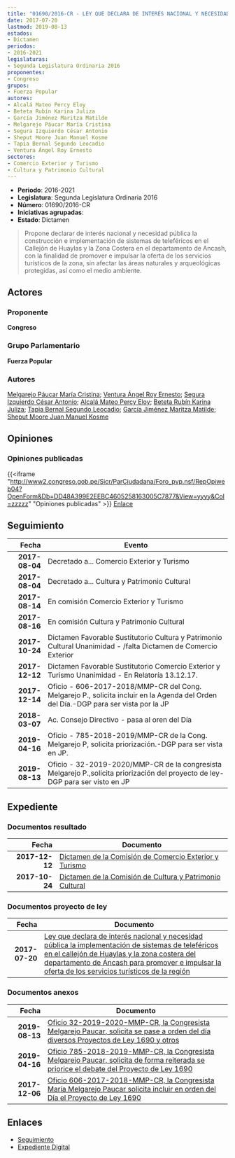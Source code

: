 ```yaml
---
title: "01690/2016-CR - LEY QUE DECLARA DE INTERÉS NACIONAL Y NECESIDAD PÚBLICA LA IMPLEMENTACIÓN DE SISTEMAS DE TELEFÉRICOS EN EL CALLEJÓN DE HUAYLAS Y LA ZONA COSTERA DEL DEPARTAMENTO DE ANCASH PARA PROMOVER E IMPULSAR LA OFERTA DE LOS SERVICIOS TURÍSTICOS DE LA REGIÓN"
date: 2017-07-20
lastmod: 2019-08-13
estados:
- Dictamen
periodos:
- 2016-2021
legislaturas:
- Segunda Legislatura Ordinaria 2016
proponentes:
- Congreso
grupos:
- Fuerza Popular
autores:
- Alcalá Mateo Percy Eloy
- Beteta Rubín Karina Juliza
- García Jiménez Maritza Matilde
- Melgarejo Páucar María Cristina
- Segura Izquierdo César Antonio
- Sheput Moore Juan Manuel Kosme
- Tapia Bernal Segundo Leocadio
- Ventura Ángel Roy Ernesto
sectores:
- Comercio Exterior y Turismo
- Cultura y Patrimonio Cultural
---
```

- **Periodo**: 2016-2021
- **Legislatura**: Segunda Legislatura Ordinaria 2016
- **Número**: 01690/2016-CR
- **Iniciativas agrupadas**: 
- **Estado**: Dictamen

> Propone declarar de interés nacional y necesidad pública la construcción e implementación de sistemas de teleféricos en el Callejón de Huaylas y la Zona Costera en el departamento de Ancash, con la finalidad de promover e impulsar la oferta de los servicios turísticos de la zona, sin afectar las áreas naturales y arqueológicas protegidas, así como el medio ambiente.


## Actores

### Proponente

**Congreso**

### Grupo Parlamentario

**Fuerza Popular**

### Autores

[Melgarejo Páucar María Cristina](mailto:mailto:mmelgarejo@congreso.gob.pe); [Ventura Ángel Roy Ernesto](mailto:mailto:rventura@congreso.gob.pe); [Segura Izquierdo César Antonio](mailto:mailto:csegura@congreso.gob.pe); [Alcalá Mateo Percy Eloy](mailto:mailto:palcala@congreso.gob.pe); [Beteta Rubín Karina Juliza](mailto:mailto:kbeteta@congreso.gob.pe); [Tapia Bernal Segundo Leocadio](mailto:mailto:stapia@congreso.gob.pe); [García Jiménez Maritza Matilde](mailto:mailto:mgarciaj@congreso.gob.pe); [Sheput Moore Juan Manuel Kosme](mailto:mailto:jsheput@congreso.gob.pe)

## Opiniones

### Opiniones publicadas

{{<iframe "http://www2.congreso.gob.pe/Sicr/ParCiudadana/Foro_pvp.nsf/RepOpiweb04?OpenForm&Db=DD48A399E2EEBC4605258163005C7877&View=yyyy&Col=zzzzz" "Opiniones publicadas" >}}
[Enlace](http://www2.congreso.gob.pe/Sicr/ParCiudadana/Foro_pvp.nsf/RepOpiweb04?OpenForm&Db=DD48A399E2EEBC4605258163005C7877&View=yyyy&Col=zzzzz)


## Seguimiento

| Fecha | Evento |
|------:|--------|
| **2017-08-04** | Decretado a... Comercio Exterior y Turismo |
| **2017-08-04** | Decretado a... Cultura y Patrimonio Cultural |
| **2017-08-14** | En comisión Comercio Exterior y Turismo |
| **2017-08-16** | En comisión Cultura y Patrimonio Cultural |
| **2017-10-24** | Dictamen Favorable Sustitutorio Cultura y Patrimonio Cultural Unanimidad - /falta Dictamen de Comercio Exterior |
| **2017-12-12** | Dictamen Favorable Sustitutorio Comercio Exterior y Turismo Unanimidad - En Relatoría 13.12.17. |
| **2017-12-14** | Oficio - 606-2017-2018/MMP-CR del Cong. Melgarejo P., solicita incluir en la Agenda del Orden del Día.-DGP para ser vista por la JP |
| **2018-03-07** | Ac. Consejo Directivo - pasa al oren del Día |
| **2019-04-16** | Oficio - 785-2018-2019/MMP-CR de la Cong. Melgarejo P, solicita priorización.-DGP para ser vista en JP. |
| **2019-08-13** | Oficio - 32-2019-2020/MMP-CR de la congresista Melgarejo P.,solicita priorización del proyecto de ley-DGP para ser visto en JP |

## Expediente

### Documentos resultado

| Fecha | Documento |
|------:|-----------|
| **2017-12-12** | [Dictamen de la Comisión de Comercio Exterior y Turismo](http://www.leyes.congreso.gob.pe/Documentos/2016_2021/Dictamenes/Proyectos_de_Ley/01690DC03MAY20171212.pdf) |
| **2017-10-24** | [Dictamen de la Comisión de Cultura y Patrimonio Cultural](http://www.leyes.congreso.gob.pe/Documentos/2016_2021/Dictamenes/Proyectos_de_Ley/01690DC05MAY20171024.pdf) |

### Documentos proyecto de ley

| Fecha | Documento |
|------:|-----------|
| **2017-07-20** | [Ley que declara de interés nacional y necesidad pública la implementación de sistemas de teleféricos en el callejón de Huaylas y la zona costera del departamento de Áncash para promover e impulsar la oferta de los servicios turísticos de la región](http://www.leyes.congreso.gob.pe/Documentos/2016_2021/Proyectos_de_Ley_y_de_Resoluciones_Legislativas/PL0169020170720.pdf) |

### Documentos anexos

| Fecha | Documento |
|------:|-----------|
| **2019-08-13** | [Oficio 32-2019-2020-MMP-CR, la Congresista Melgarejo Paucar, solicita se pase a orden del día diversos Proyectos de Ley 1690 y otros](http://www.leyes.congreso.gob.pe/Documentos/2016_2021/Oficios/Congresistas/OFICIO-32-2019-2020-MMP-CR.pdf) |
| **2019-04-16** | [Oficio 785-2018-2019-MMP-CR, la Congresista Melgarejo Paucar, solicita de forma reiterada se priorice el debate del Proyecto de Ley 1690](http://www.leyes.congreso.gob.pe/Documentos/2016_2021/Oficios/Congresistas/OFICIO-785-2018-2019-MMP-CR.pdf) |
| **2017-12-06** | [Oficio 606-2017-2018-MMP-CR, la Congresista María Melgarejo Paucar solicita incluir en orden del Día el Proyecto de Ley 1690](http://www.leyes.congreso.gob.pe/Documentos/2016_2021/Oficios/Congresistas/OFICIO-606-2017-2018-MMP-CR.pdf) |

## Enlaces

- [Seguimiento](http://www2.congreso.gob.pe/Sicr/TraDocEstProc/CLProLey2016.nsf/f7fff46988ca05b1052578e100829cc7/62a281949ad666020525816300604cdf?OpenDocument)
- [Expediente Digital](http://www2.congreso.gob.pe/Sicr/TraDocEstProc/Expvirt_2011.nsf/visbusqptramdoc1621/01690?opendocument)

